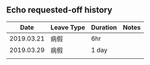 ## Echo requested-off history

| Date       | Leave Type | Duration | Notes |
| ---------- | ---------- | -------- | ----- |
| 2019.03.21 | 病假       | 6hr      |       |
| 2019.03.29 | 病假       | 1 day    |       |
|            |            |          |       |

